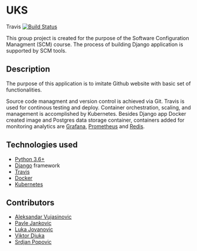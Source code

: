 # UKS

Travis   [![Build Status](https://travis-ci.org/vujasinovic/UKS.svg?branch=master)](https://travis-ci.org/vujasinovic/UKS)

This group project is created for the purpose of the Software Configuration Managment (SCM) course. The process of building Django application is supported by SCM tools.

## Description
The purpose of this application is to imitate Github website with basic set of functionalities. 

Source code managment and version control is achieved via Git. Travis is used for continous testing and deploy. Container orchestration, scaling, and management is accomplished by Kubernetes. Besides Django app Docker created image and Postgres data storage container, containers added for monitoring analytics are [Grafana](https://grafana.com/), [Prometheus](https://prometheus.io/) and [Redis](https://redis.io/).   

## Technologies used
* [Python 3.6+](https://docs.python.org/3.6/)
* [Django](https://www.djangoproject.com/) framework
* [Travis](https://travis-ci.org/)
* [Docker](https://www.docker.com/)
* [Kubernetes](https://kubernetes.io/)

## Contributors
* [Aleksandar Vujasinovic](https://github.com/vujasinovic)
* [Pavle Jankovic](https://github.com/pavle-j4nk)
* [Luka Jovanovic](https://github.com/lukajvnv)
* [Viktor Djuka](https://github.com/djuka10)
* [Srdjan Popovic](https://github.com/srdjan14)
